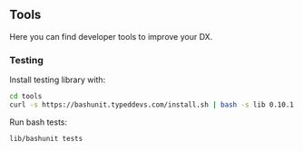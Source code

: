 ## Tools

Here you can find developer tools to improve your DX.

### Testing

Install testing library with:
```bash
cd tools
curl -s https://bashunit.typeddevs.com/install.sh | bash -s lib 0.10.1
```

Run bash tests:
```bash
lib/bashunit tests
```
